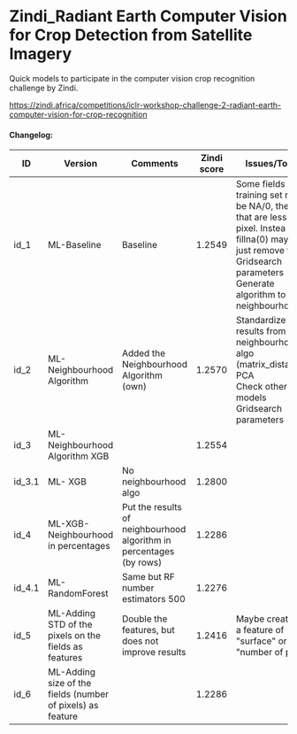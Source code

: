 # Zindi_Radiant Earth Computer Vision for Crop Detection from Satellite Imagery

Quick models to participate in the computer vision crop recognition challenge by Zindi.

https://zindi.africa/competitions/iclr-workshop-challenge-2-radiant-earth-computer-vision-for-crop-recognition

#### Changelog:



| ID     | Version                             | Comments                                                     | Zindi score | Issues/Todo's                                                |
| ------ | ----------------------------------- | ------------------------------------------------------------ | ----------- | ------------------------------------------------------------ |
| id_1   | ML-Baseline                         | Baseline                                                     | 1.2549      | Some fields in training set might be NA/0, the ones that are less than a pixel. Instea of fillna(0) maybe just remove them.<br />Gridsearch parameters<br />Generate algorithm to detect neighbourhood. |
| id_2   | ML-Neighbourhood Algorithm          | Added the Neighbourhood Algorithm (own)                      | 1.2570      | Standardize results from neighbourhood algo (matrix_distances).<br />PCA<br />Check other models<br />Gridsearch parameters |
| id_3   | ML-Neighbourhood Algorithm XGB      |                                                              | 1.2554      |                                                              |
| id_3.1 | ML- XGB                             | No neighbourhood algo                                        | 1.2800      |                                                              |
| id_4   | ML-XGB-Neighbourhood in percentages | Put the results of neighbourhood algorithm in percentages (by rows) | 1.2286      |                                                              |
| id_4.1 | ML-RandomForest                     | Same but RF number estimators 500                            | 1.2276      |                                                              |
| id_5   | ML-Adding STD of the pixels on the fields as features|Double the features, but does not improve results  | 1.2416      | Maybe create just a feature of "surface" or "number of pixels"                                                         |
| id_6   | ML-Adding size of the fields (number of pixels) as feature| | 1.2286      |  |
